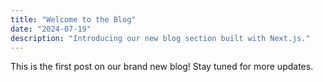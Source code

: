 ```yaml
---
title: "Welcome to the Blog"
date: "2024-07-19"
description: "Introducing our new blog section built with Next.js."
---
```


This is the first post on our brand new blog! Stay tuned for more updates.
